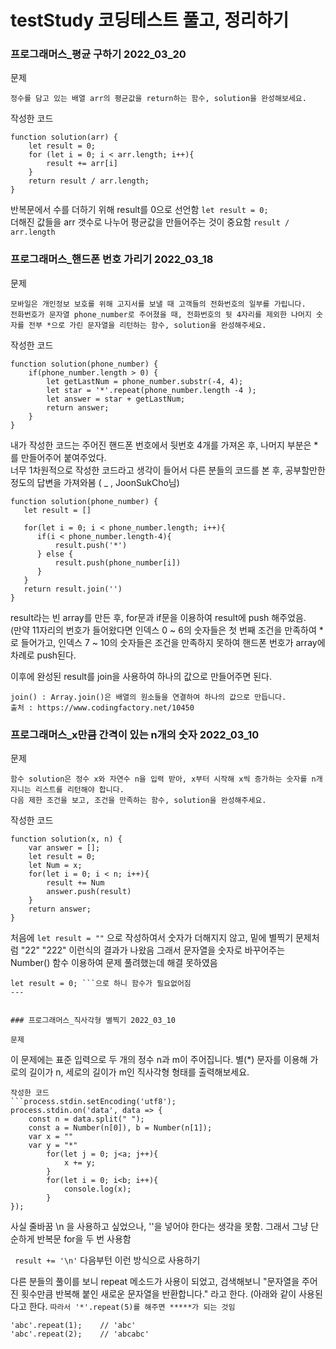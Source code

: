 # testStudy 코딩테스트 풀고, 정리하기
### 프로그래머스_평균 구하기 2022_03_20
문제
```
정수를 담고 있는 배열 arr의 평균값을 return하는 함수, solution을 완성해보세요.
```
작성한 코드
```
function solution(arr) {
    let result = 0;
    for (let i = 0; i < arr.length; i++){
        result += arr[i]
    }
    return result / arr.length;
}
```

반복문에서 수를 더하기 위해 result를 0으로 선언함 ``` let result = 0; ``` <br>
더해진 값들을 arr 갯수로 나누어 평균값을 만들어주는 것이 중요함 ``` result / arr.length ```


### 프로그래머스_핸드폰 번호 가리기 2022_03_18
문제
```
모바일은 개인정보 보호를 위해 고지서를 보낼 때 고객들의 전화번호의 일부를 가립니다.
전화번호가 문자열 phone_number로 주어졌을 때, 전화번호의 뒷 4자리를 제외한 나머지 숫자를 전부 *으로 가린 문자열을 리턴하는 함수, solution을 완성해주세요.
```
작성한 코드
```
function solution(phone_number) {
    if(phone_number.length > 0) {
        let getLastNum = phone_number.substr(-4, 4);
        let star = '*'.repeat(phone_number.length -4 );
        let answer = star + getLastNum;
        return answer;
    }
}
```
내가 작성한 코드는 주어진 핸드폰 번호에서 뒷번호 4개를 가져온 후, 나머지 부분은 * 를 만들어주어 붙여주었다. <br>
너무 1차원적으로 작성한 코드라고 생각이 들어서 다른 분들의 코드를 본 후, 공부할만한 정도의 답변을 가져와봄 ( _ , JoonSukCho님)
``` 
function solution(phone_number) {
   let result = []

   for(let i = 0; i < phone_number.length; i++){
      if(i < phone_number.length-4){
          result.push('*')
      } else {
          result.push(phone_number[i])
      }
   }
   return result.join('')
}
```
result라는 빈 array를 만든 후, for문과 if문을 이용하여 result에 push 해주었음. <br> (만약 11자리의 번호가 들어왔다면 인덱스 0 ~ 6의 숫자들은 첫 번째 조건을 만족하여 * 로 들어가고, 인덱스 7 ~ 10의 숫자들은 조건을 만족하지 못하여 핸드폰 번호가 array에 차례로 push된다.

이후에 완성된 result를 join을 사용하여 하나의 값으로 만들어주면 된다. <br>
``` 
join() : Array.join()은 배열의 원소들을 연결하여 하나의 값으로 만듭니다.
출처 : https://www.codingfactory.net/10450
```

### 프로그래머스_x만큼 간격이 있는 n개의 숫자 2022_03_10
문제
```
함수 solution은 정수 x와 자연수 n을 입력 받아, x부터 시작해 x씩 증가하는 숫자를 n개 지니는 리스트를 리턴해야 합니다. 
다음 제한 조건을 보고, 조건을 만족하는 함수, solution을 완성해주세요.
```
작성한 코드
```
function solution(x, n) {
    var answer = [];
    let result = 0;
    let Num = x;
    for(let i = 0; i < n; i++){
        result += Num
        answer.push(result)
    }
    return answer;
}
```
처음에 ``` let result = "" ``` 으로 작성하여서 숫자가 더해지지 않고, 밑에 별찍기 문제처럼 "22" "222" 이런식의 결과가 나왔음
그래서 문자열을 숫자로 바꾸어주는 Number() 함수 이용하여 문제 풀려했는데 해결 못하였음 

``` 
let result = 0; ```으로 하니 함수가 필요없어짐 
---


### 프로그래머스_직사각형 별찍기 2022_03_10

문제
``` 
이 문제에는 표준 입력으로 두 개의 정수 n과 m이 주어집니다.
별(*) 문자를 이용해 가로의 길이가 n, 세로의 길이가 m인 직사각형 형태를 출력해보세요.
```
작성한 코드
```process.stdin.setEncoding('utf8');
process.stdin.on('data', data => {
    const n = data.split(" ");
    const a = Number(n[0]), b = Number(n[1]);
    var x = ""
    var y = "*"
        for(let j = 0; j<a; j++){
            x += y;
        }
        for(let i = 0; i<b; i++){
            console.log(x);
        }
});
```
사실 줄바꿈 \n 을 사용하고 싶었으나, ''을 넣어야 한다는 생각을 못함. 그래서 그냥 단순하게 반복문 for을 두 번 사용함

``` result += '\n'``` 다음부턴 이런 방식으로 사용하기

다른 분들의 풀이를 보니 repeat 메소드가 사용이 되었고, 검색해보니 "문자열을 주어진 횟수만큼 반복해 붙인 새로운 문자열을 반환합니다." 라고 한다. (아래와 같이 사용된다고 한다.  ```따라서 '*'.repeat(5)를 해주면 *****가 되는 것임```
```
'abc'.repeat(1);    // 'abc'
'abc'.repeat(2);    // 'abcabc'
```
